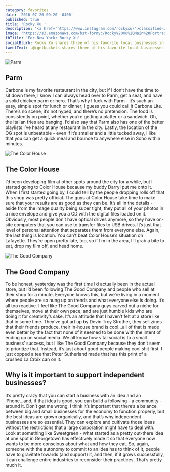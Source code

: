 ```yaml
---
category: favorites
date: '2016-07-26 09:20 -0400'
published: true
title: 'Rocky Xu '
description: '<a href="https://www.instagram.com/rockyxu/">classified</a>'
image: 'https://s3.amazonaws.com/bst-fornyc/Rocky%20Xu%20Main%20Portrait.jpg'
fbTitle: 'For New York: Rocky Xu'
socialBlurb: Rocky Xu shares three of his favorite local businesses in NYC.
tweetText: .@igetbuckets shares three of his favorite local businesses in NYC
---
```

![Parm](https://s3.amazonaws.com/bst-fornyc/Rocky%20Xu%20Parm.jpg)
## Parm
Carbone is my favorite restaurant in the city, but if I don’t have the time to sit down there, I know I can always head over to Parm, get a seat, and have a solid chicken parm or hero. That’s why I fuck with Parm - it’s such an easy, simple spot for lunch or dinner; I guess you could call it Carbone Lite. There’s no scene, it’s not hyped, and there’s no pretension. The food is consistently on point, whether you’re getting a platter or a sandwich. Oh, the Italian fries are banging. I’d also say that Parm also has one of the better playlists I’ve heard at any restaurant in the city. Lastly, the location of the OG spot is unbeatable - even if it’s smaller and a little tucked away, I like that you can get a quick meal and bounce to anywhere else in Soho within minutes. 

![The Color House](https://s3.amazonaws.com/bst-fornyc/Rocky%20Xu%20Color%20House.jpg)
## The Color House
I’d been developing film at other spots around the city for a while, but I started going to Color House because my buddy Darryl put me onto it. When I first started going by, I could tell by the people dropping rolls off that this shop was pretty official. The guys at Color House take time to make sure that your results are as good as they can be. It’s all in the details - aside from the image quality being super tight, they put all of your photos in a nice envelope and give you a CD with the digital files loaded on it. Obviously, most people don’t have optical drives anymore, so they have on-site computers that you can use to transfer files to USB drives. It’s just that level of personal attention that separates them from everyone else. Again, the last thing is location. You can’t beat Color House’s situation on Lafayette. They’re open pretty late, too, so if I’m in the area, I’ll grab a bite to eat, drop my film off, and head home.  

![The Good Company](https://s3.amazonaws.com/bst-fornyc/Rocky%20Xu%20The%20Good%20Company.jpg)
## The Good Company
To be honest, yesterday was the first time I’d actually been in the actual store, but I’d been following The Good Company and people who sell at their shop for a minute. Everyone knows this, but we’re living in a moment where people are so hung up on trends and what everyone else is doing. It’s all too reactive. I feel like The Good Company guys carved out a niche for themselves, move at their own pace, and are just humble kids who are doing it for creativity’s sake. It’s an attitude that I haven’t felt at a store like that in some time. They’ve got art up by Devin Troy Strother, they sell zines that their friends produce, their in-house brand is cool...all of that is made even better by the fact that none of it seemed to be done with the intent of ending up on social media. We all know how vital social is to a small business’ success, but I like The Good Company because they don’t seem to prioritize that. Instead, it’s just about good people making cool shit first. I just copped a tee that Peter Sutherland made that has this print of a crushed La Croix can on it.

## Why is it important to support independent businesses?
It’s pretty crazy that you can start a business with an idea and an iPhone...and, if that idea is good, you can build a following - a community - around it. Don’t get me wrong, I think it’s important that there’s a balance between big and small businesses for the economy to function properly, but the best ideas are grown organically, and that’s why independent businesses are so essential. They can explore and cultivate those ideas without the restrictions that a large corporation might have to deal with. Look at something like Sweetgreen - what started as a pretty out-there idea at one spot in Georgetown has effectively made it so that everyone now wants to be more conscious about what and how they eat. So, again, someone with the autonomy to commit to an idea has to think of it, people have to gravitate towards (and support) it, and then, if it grows successfully, it can challenge entire industries to reconsider their practices. That’s pretty much it.
